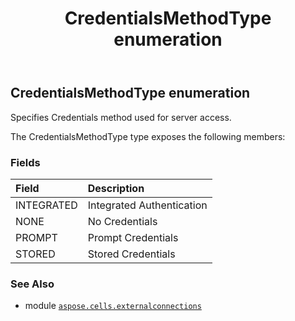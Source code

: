 ﻿---
title: CredentialsMethodType enumeration
second_title: Aspose.Cells for Python via .NET API References
description: 
type: docs
weight: 100
url: /aspose.cells.externalconnections/credentialsmethodtype/
is_root: false
---

## CredentialsMethodType enumeration

Specifies Credentials method used for server access.



The CredentialsMethodType type exposes the following members:

### Fields
| Field | Description |
| :- | :- |
| INTEGRATED | Integrated Authentication |
| NONE | No Credentials |
| PROMPT | Prompt Credentials |
| STORED | Stored Credentials |



### See Also
* module [`aspose.cells.externalconnections`](..)
